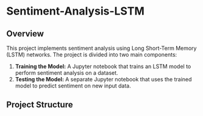 # Sentiment-Analysis-LSTM

## Overview

This project implements sentiment analysis using Long Short-Term Memory (LSTM) networks. The project is divided into two main components:
1. **Training the Model:** A Jupyter notebook that trains an LSTM model to perform sentiment analysis on a dataset.
2. **Testing the Model:** A separate Jupyter notebook that uses the trained model to predict sentiment on new input data.

## Project Structure

